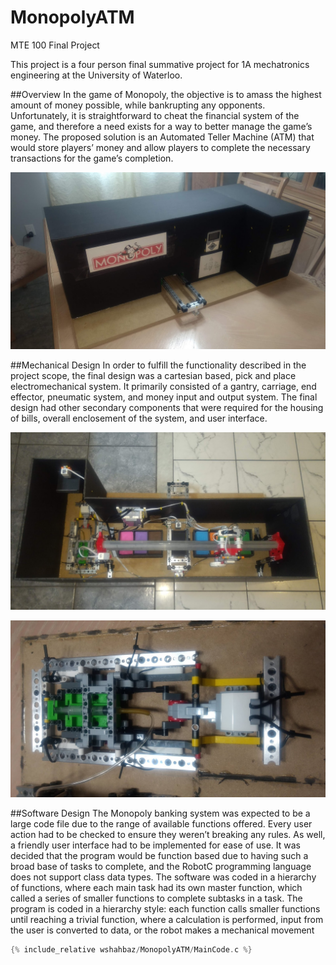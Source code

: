 # MonopolyATM
MTE 100 Final Project

This project is a four person final summative project for 1A mechatronics engineering at the University of Waterloo.

##Overview
In the game of Monopoly, the objective is to amass the highest amount of money possible, while bankrupting any opponents. Unfortunately, it is straightforward to cheat the financial system of the game, and therefore a need exists for a way to better manage the game’s money. The proposed solution is an Automated Teller Machine (ATM) that would store players’ money and allow players to complete the necessary transactions for the game’s completion.

![Image of Bank Design](https://github.com/wshahbaz/MonopolyATM/blob/master/Images/housing.jpg)

##Mechanical Design
In order to fulfill the functionality described in the project scope, the final design was a cartesian based, pick and place electromechanical system. It primarily consisted of a gantry, carriage, end effector, pneumatic system, and money input and output system. The final design had other secondary components that were required for the housing of bills, overall enclosement of the system, and user interface.

![Image of Overall Internal Assembly](https://github.com/wshahbaz/MonopolyATM/blob/master/Images/overall%20assembly.jpg)

![Image of Pneumatic Housing](https://github.com/wshahbaz/MonopolyATM/blob/master/Images/pneumatic%20housing.jpg)

##Software Design
The Monopoly banking system was expected to be a large code file due to the range of available functions offered. Every user action had to be checked to ensure they weren’t breaking any rules. As well, a friendly user interface had to be implemented for ease of use.
It was decided that the program would be function based due to having such a broad base of tasks to complete, and the RobotC programming language does not support class data types. The software was coded in a hierarchy of functions, where each main task had its own master function, which called a series of smaller functions to complete subtasks in a task. 
The program is coded in a hierarchy style: each function calls smaller functions until reaching a trivial function, where a calculation is performed, input from the user is converted to data, or the robot makes a mechanical movement

```C
{% include_relative wshahbaz/MonopolyATM/MainCode.c %}
```


